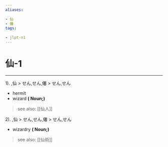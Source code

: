 ```yaml
---
aliases:
    
- 仙
- 僊
tags:
    
- jlpt-n1
---
```


# 仙-1
---
1).
,仙 > せん,せん,僊 > せん,せん

- hermit
- wizard
**( Noun;)**
> see also:  [[仙人]]
            
2).
,仙 > せん,せん,僊 > せん,せん

- wizardry
**( Noun;)**
> see also:  [[仙術]]
            
